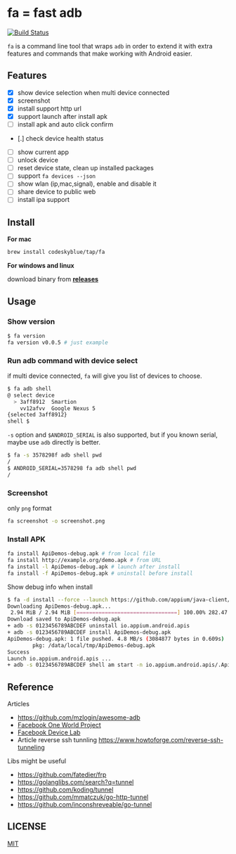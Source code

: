 # fa = fast adb
[![Build Status](https://travis-ci.org/codeskyblue/fa.svg?branch=master)](https://travis-ci.org/codeskyblue/fa)

`fa` is a command line tool that wraps `adb` in order to extend it with extra features and commands that make working with Android easier.

## Features
- [x] show device selection when multi device connected
- [x] screenshot
- [x] install support http url
- [x] support launch after install apk
- [ ] install apk and auto click confirm
- [.] check device health status
- [ ] show current app
- [ ] unlock device
- [ ] reset device state, clean up installed packages
- [ ] support `fa devices --json`
- [ ] show wlan (ip,mac,signal), enable and disable it
- [ ] share device to public web
- [ ] install ipa support

## Install
**For mac**

```bash
brew install codeskyblue/tap/fa
```

**For windows and linux**

download binary from [**releases**](https://github.com/codeskyblue/fa/releases)

## Usage
### Show version

```bash
$ fa version
fa version v0.0.5 # just example
```

### Run adb command with device select
if multi device connected, `fa` will give you list of devices to choose.

```bash
$ fa adb shell
@ select device
  > 3aff8912  Smartion
    vv12afvv  Google Nexus 5
{selected 3aff8912}
shell $
```

`-s` option and `$ANDROID_SERIAL` is also supported, but if you known serial, maybe use `adb` directly is better.

```bash
$ fa -s 3578298f adb shell pwd
/
$ ANDROID_SERIAL=3578298 fa adb shell pwd
/
```

### Screenshot
only `png` format

```bash
fa screenshot -o screenshot.png
```

### Install APK

```bash
fa install ApiDemos-debug.apk # from local file
fa install http://example.org/demo.apk # from URL
fa install -l ApiDemos-debug.apk # launch after install
fa install -f ApiDemos-debug.apk # uninstall before install
```

Show debug info when install

```bash
$ fa -d install --force --launch https://github.com/appium/java-client/raw/master/src/test/java/io/appium/java_client/ApiDemos-debug.apk
Downloading ApiDemos-debug.apk...
 2.94 MiB / 2.94 MiB [================================] 100.00% 282.47 KiB/s 10s
Download saved to ApiDemos-debug.apk
+ adb -s 0123456789ABCDEF uninstall io.appium.android.apis
+ adb -s 0123456789ABCDEF install ApiDemos-debug.apk
ApiDemos-debug.apk: 1 file pushed. 4.8 MB/s (3084877 bytes in 0.609s)
        pkg: /data/local/tmp/ApiDemos-debug.apk
Success
Launch io.appium.android.apis ...
+ adb -s 0123456789ABCDEF shell am start -n io.appium.android.apis/.ApiDemos
```



## Reference
Articles

- <https://github.com/mzlogin/awesome-adb>
- [Facebook One World Project](https://code.fb.com/android/managing-resources-for-large-scale-testing/)
- [Facebook Device Lab](https://code.fb.com/android/the-mobile-device-lab-at-the-prineville-data-center/)
- Article reverse ssh tunnling <https://www.howtoforge.com/reverse-ssh-tunneling>

Libs might be useful

- <https://github.com/fatedier/frp>
- <https://golanglibs.com/search?q=tunnel>
- <https://github.com/koding/tunnel>
- <https://github.com/mmatczuk/go-http-tunnel>
- <https://github.com/inconshreveable/go-tunnel>

## LICENSE
[MIT](LICENSE)
